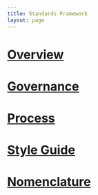 ```yaml
---
title: Standards Framework
layout: page
---
```


# [Overview](standards/bps00001-1.html)

# [Governance](standards/bps00001-2.html)

# [Process](standards/bps00001-3.html)

# [Style Guide](standards/bps00001-4.html)

# [Nomenclature](standards/nomenclature.html)